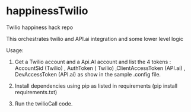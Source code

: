 # happinessTwilio
Twilio happiness hack repo

This orchestrates twilio and API.ai integration and some lower level logic

Usage:

1) Get a Twilio account and a Api.AI account and list the 4 tokens :  AccountSid (Twilio) , AuthToken ( Twilio)
    ,ClientAccessToken (API.ai) , DevAccessToken (API.ai) as show in the sample .config file.

3) Install dependencies using pip as listed in requirements (pip install requirements.txt)

2) Run the twilioCall code.
